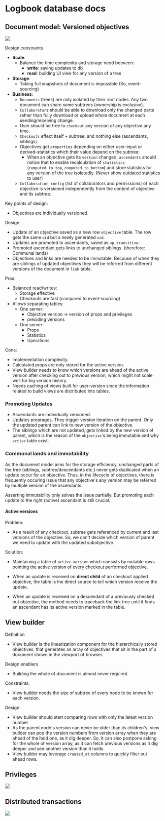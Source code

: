 # Logbook database docs

## Document model: Versioned objectives

![](objectives.png)

Design constraints

- **Scale**:
  - Balance the time complexity and storage need between: 
    - **write**: saving updates to db
    - **read**: building UI view for any version of a tree
- **Storage**: 
  - Taking full snapshots of document is impossible (So, event-sourcing)
- **Business**: 
  - `Documents` (trees) are only isolated by their root nodes. Any two document can share some subtrees (ownership is exclusive).
  - `Collaborator`s should be able to download only the changed parts rather than fully download or upload whole document at each sending/receiving change.
  - User should be free to `checkout` any version of any objective any time. 
  - `Checkouts` effect itself + subtree, and nothing else (ascendants, siblings).
  - Objectives get `properties` depending on either user-input or derived-statistics which their value depend on the subtree:
    - When an objective gets its `version` changed, `ascendants` should notice that to enable recalculation of `statistics` (`computed_to_top`, `computed_to_bottom`) and store statistics for any version of the tree isolatedly. (Never show outdated statistics to user)
  - `Collaboration config` (list of collaborators and permissions) of each objective is versioned independently from the content of objective and its subtree.

Key points of design:

- Objectives are individually versioned.

Design:

- Update of an objective saved as a new row `objective` table. The row gets the same `oid` but a newly generated `vid`.
- Updates are promoted to ascendants, saved as `op_transitive`.
- Promoted ascendant gets links to unchanged siblings. (therefore: Communal lands)
- Objectives and links are needed to be immutable. Because of when they are siblings of updated objectives they will be referred from different versions of the document in `link` table.

Pros:

- Balanced read/writes: 
  - Storage effective
  - Checkouts are fast (compared to event-sourcing)
- Allows separating tables:
  - One server:
    - Objective version -> version of props and privileges 
    - preciding versions
  - One server: 
    - Props
    - Statistics
    - Operations

Cons:

- Implementation complexity.
- Calculated props are only stored for the active version.
- View builder needs to know which versions are ahead of the active version after checking out to previous version, which might not scale well for big version history.
- Needs caching of views built for user-version since the information related to build views are distributed into tables.

### Promoting Updates

- Ascendants are individually versioned.
- Updates proprages. They trigger version iteration on the parent. Only the updated parent can link to new version of the objective.
- The siblings which are not updated, gets linked by the new version of parent, which is the reason of the `objective`'s being immutable and why `active` table exist.

### Communal lands and immutability

As the document model aims for the storage efficiency, unchanged parts of the tree (siblings, subtree/descendants etc.) never gets duplicated when an update occur for an objective. Thus, in the lifecycle of objectives, there is frequently occuring issue that any objective's any version may be referred by multiple version of the ascendants. 

Asserting immutability only solves the issue partially. But promoting each update to the right (active) ascendant is still crucial.

#### Active versions

Problem:

- As a result of any checkout, subtree gets referenced by current and last versions of the objective. So, we can't decide which version of parent we need to update with the updated subobjective.

Solution:

- Maintaining a table of `active_version` which consists by mutable rows pointing the active version of every checkout performed objective. 

- When an update is received on **direct child** of an checkout applied objective, the table is the direct source to tell which version receive the update.

- When an update is received on a descendant of a previously checked out objective, the method needs to traceback the link tree until it finds an ascendant has its active version marked in the table.

## View builder

Definition

- View builder is the linearization component for the hierarchically stored objectives, that generates an array of objectives that sit in the part of a document shown in the viewport of browser.

Design enablers

- Building the whole of document is almost never required.

Constraints:

- View builder needs the size of subtree of every node to be known for each version.

Design:

-	View builder should start comparing rows with only the latest version number 
-	As the parent node's version can never be older than its children's, view builder can pop the version numbers from version array when they are ahead of the held one, as it dig deeper. So, it can also postpone asking for the whole of version array, as it can fetch previous versions as it dig deeper and see another version than it holds
-	View builder may leverage `created_at` columns to quickly filter out ahead rows.

## Privileges

![](privileges.png)

## Distributed transactions

![](transactions.png)
